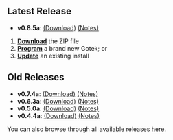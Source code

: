## Latest Release

- **v0.8.5a**: [(Download)][v0.8.5a-zip] [(Notes)][v0.8.5a-notes]

1. [**Download**][v0.8.5a-zip] the ZIP file
2. [**Program**](Firmware-Programming) a brand new Gotek; or
3. [**Update**](Firmware-Update) an existing install

## Old Releases

- **v0.7.4a**: [(Download)][v0.7.4a-zip] [(Notes)][v0.7.4a-notes]
- **v0.6.3a**: [(Download)][v0.6.3a-zip] [(Notes)][v0.6.3a-notes]
- **v0.5.0a**: [(Download)][v0.5.0a-zip] [(Notes)][v0.5.0a-notes]
- **v0.4.4a**: [(Download)][v0.4.4a-zip] [(Notes)][v0.4.4a-notes]

You can also browse through all available releases [here][all].

[v0.8.5a-zip]: https://github.com/keirf/FlashFloppy/releases/download/v0.8.5a/flashfloppy_v0.8.5a.zip
[v0.8.5a-notes]: https://github.com/keirf/FlashFloppy/releases/tag/v0.8.5a

[v0.7.4a-zip]: https://github.com/keirf/FlashFloppy/releases/download/v0.7.4a/flashfloppy_v0.7.4a.zip
[v0.7.4a-notes]: https://github.com/keirf/FlashFloppy/releases/tag/v0.7.4a

[v0.6.3a-zip]: https://github.com/keirf/FlashFloppy/releases/download/v0.6.3a/flashfloppy_v0.6.3a.zip
[v0.6.3a-notes]: https://github.com/keirf/FlashFloppy/releases/tag/v0.6.3a

[v0.5.0a-zip]: https://github.com/keirf/FlashFloppy/releases/download/v0.5.0a/flashfloppy_v0.5.0a.zip
[v0.5.0a-notes]: https://github.com/keirf/FlashFloppy/releases/tag/v0.5.0a

[v0.4.4a-zip]: https://github.com/keirf/FlashFloppy/releases/download/v0.4.4a/flashfloppy_v0.4.4a.zip
[v0.4.4a-notes]: https://github.com/keirf/FlashFloppy/releases/tag/v0.4.4a

[all]: https://github.com/keirf/FlashFloppy/releases

